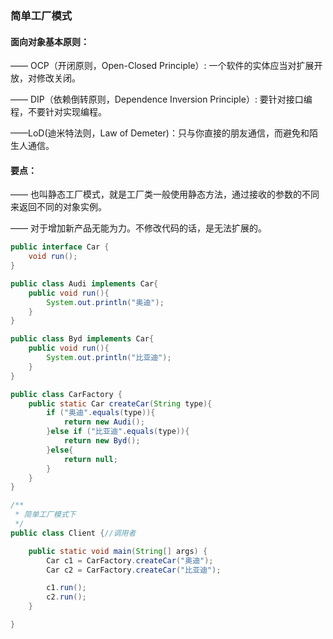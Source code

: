 ### 简单工厂模式

#### 面向对象基本原则：

—— OCP（开闭原则，Open-Closed Principle）: 一个软件的实体应当对扩展开放，对修改关闭。

—— DIP（依赖倒转原则，Dependence Inversion Principle）: 要针对接口编程，不要针对实现编程。

——LoD(迪米特法则，Law of Demeter)：只与你直接的朋友通信，而避免和陌生人通信。

#### 要点：

—— 也叫静态工厂模式，就是工厂类一般使用静态方法，通过接收的参数的不同来返回不同的对象实例。

—— 对于增加新产品无能为力。不修改代码的话，是无法扩展的。

```Java
public interface Car {
    void run();
}
```

```Java
public class Audi implements Car{
    public void run(){
        System.out.println("奥迪");
    }
}
```

```Java
public class Byd implements Car{
    public void run(){
        System.out.println("比亚迪");
    }
}
```

```Java
public class CarFactory {
    public static Car createCar(String type){
        if ("奥迪".equals(type)){
            return new Audi();
        }else if ("比亚迪".equals(type)){
            return new Byd();
        }else{
            return null;
        }
    }
}
```

```Java
/**
 * 简单工厂模式下
 */
public class Client {//调用者

    public static void main(String[] args) {
        Car c1 = CarFactory.createCar("奥迪");
        Car c2 = CarFactory.createCar("比亚迪");

        c1.run();
        c2.run();
    }

}
```

